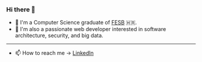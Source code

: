 ### Hi there 👋

- 🔭 I'm a Computer Science graduate of [FESB](https://www.fesb.unist.hr/) 🇭🇷.
- 🌱 I'm also a passionate web developer interested in software architecture, security, and big data.

---

- 📫 How to reach me -> [LinkedIn](https://www.linkedin.com/in/netz00/)

<!--
**Netz00/Netz00** is a ✨ _special_ ✨ repository because its `README.md` (this file) appears on your GitHub profile.

Here are some ideas to get you started:

- 🔭 I’m currently working on ...
- 🌱 I’m currently learning ...
- 👯 I’m looking to collaborate on ...
- 🤔 I’m looking for help with ...
- 💬 Ask me about ...


- 😄 Pronouns: ...
- ⚡ Fun fact: ...
-->
